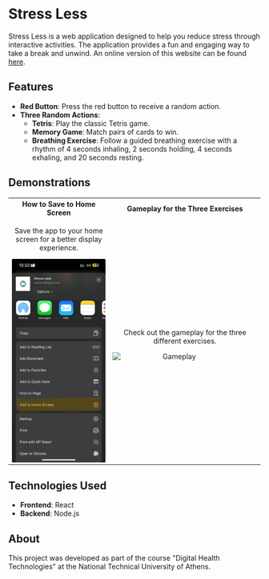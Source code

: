 # Stress Less

Stress Less is a web application designed to help you reduce stress through interactive activities. The application provides a fun and engaging way to take a break and unwind. An online version of this website can be found [here](http://uniportal.sytes.net:1042).

## Features

- **Red Button**: Press the red button to receive a random action.
- **Three Random Actions**:
  - **Tetris**: Play the classic Tetris game.
  - **Memory Game**: Match pairs of cards to win.
  - **Breathing Exercise**: Follow a guided breathing exercise with a rhythm of 4 seconds inhaling, 2 seconds holding, 4 seconds exhaling, and 20 seconds resting.

## Demonstrations

<table>
  <tr>
    <th style="text-align: center;">How to Save to Home Screen</th>
    <th style="text-align: center;">Gameplay for the Three Exercises</th>
  </tr>
  <tr>
    <td style="text-align: center;">
      <p>Save the app to your home screen for a better display experience.</p>
      <div style="display: flex; text-align: center;">
        <img src="./media/save-hs.jpg" alt="Save to Home Screen" width="250" />
      </div>
    </td>
    <td style="text-align: center;">
      <p>Check out the gameplay for the three different exercises.</p>
      <div style="display: flex; text-align: center;">
        <img src="./media/gameplay.gif" alt="Gameplay" width="250" />
      </div>
    </td>
  </tr>
</table>

## Technologies Used

- **Frontend**: React
- **Backend**: Node.js

## About

This project was developed as part of the course "Digital Health Technologies" at the National Technical University of Athens.
